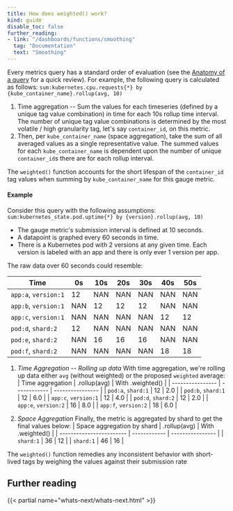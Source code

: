 ```yaml
---
title: How does weighted() work?
kind: guide
disable_toc: false
further_reading:
- link: "/dashboards/functions/smoothing"
  tag: "Documentation"
  text: "Smoothing"
---
```


Every metrics query has a standard order of evaluation (see the [Anatomy of a query][1] for a quick review). For example, the following query is calculated as follows: 
`sum:kubernetes.cpu.requests{*} by {kube_container_name}.rollup(avg, 10)`

1. Time aggregation -- Sum the values for each timeseries (defined by a unique tag value combination) in time for each 10s rollup time interval. The number of unique tag value combinations is determined by the most volatile / high granularity tag, let's say `container_id`, on this metric. 
2. Then, per `kube_container_name` (space aggregation), take the sum of all averaged values as a single representative value. The summed values for each `kube_container_name` is dependent upon the number of unique `container_id`s there are for each rollup interval.

The `weighted()` function accounts for the short lifespan of the `container_id` tag values when summing by `kube_container_name` for this gauge metric.

#### Example
Consider this query with the following assumptions: <br>
`sum:kubernetes_state.pod.uptime{*} by {version}.rollup(avg, 10)`

- The gauge metric's submission interval is defined at 10 seconds. 
- A datapoint is graphed every 60 seconds in time.
- There is a Kubernetes pod with 2 versions at any given time. Each version is labeled with an app and there is only ever 1 version per app.

The raw data over 60 seconds could resemble: 

| Time                 | 0s  |  10s |  20s |  30s |  40s |  50s |
| ---                  | --  | ---  | ---  | ---  |  --- |  --- |
| `app:a`, `version:1`   | 12  | NAN  | NAN  | NAN  | NAN  | NAN  |
| `app:b`, `version:1`   | NAN | 12   | 12   | 12   | NAN  | NAN  |
| `app:c`, `version:1`   | NAN | NAN  | NAN  | NAN  | 12   | 12   |
| `pod:d`, `shard:2`   | 12  | NAN  | NAN  | NAN  | NAN  | NAN  |
| `pod:e`, `shard:2`   | NAN | 16   | 16   | 16   | NAN  | NAN  |
| `pod:f`, `shard:2`   | NAN | NAN  | NAN  | NAN  | 18   | 18   |


1. _Time Aggregation -- Rolling up data_
With time aggregation, we're rolling up data either `avg` (without weighted) or the proposed `weighted` average: 
| Time aggregation   | .rollup(avg) | With .weighted() |
| ----------------   | ------------ | ---------------- |
| `pod:a`, `shard:1` | 12           | 2.0              |
| `pod:b`, `shard:1` | 12           | 6.0              |
| `app:c`, `version:1` | 12           | 4.0              |
| `pod:d`, `shard:2` | 12           | 2.0              |
| `app:e`, `version:2` | 16           | 8.0              |
| `app:f`, `version:2` | 18           | 6.0              |

2. _Space Aggregation_ 
Finally, the metric is aggregated by shard to get the final values below: 
| Space aggregation by shard | .rollup(avg) | With .weighted() |
| ------------------------   | ------------ | ---------------- |
| `shard:1`                  | 36           | 12               |
| `shard:1`                  | 46           | 16               |


The `weighted()` function remedies any inconsistent behavior with short-lived tags by weighing the values against their submission rate

## Further reading

{{< partial name="whats-next/whats-next.html" >}}

[1]: /metrics/#anatomy-of-a-metric-query

